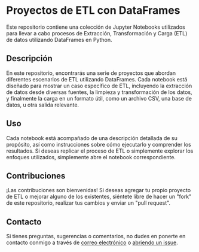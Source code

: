 # Proyectos de ETL con DataFrames

Este repositorio contiene una colección de Jupyter Notebooks utilizados para llevar a cabo procesos de Extracción, Transformación y Carga (ETL) de datos utilizando DataFrames en Python.

## Descripción
En este repositorio, encontrarás una serie de proyectos que abordan diferentes escenarios de ETL utilizando DataFrames. Cada notebook está diseñado para mostrar un caso específico de ETL, incluyendo la extracción de datos desde diversas fuentes, la limpieza y transformación de los datos, y finalmente la carga en un formato útil, como un archivo CSV, una base de datos, u otra salida relevante.

## Uso
Cada notebook está acompañado de una descripción detallada de su propósito, así como instrucciones sobre cómo ejecutarlo y comprender los resultados. Si deseas replicar el proceso de ETL o simplemente explorar los enfoques utilizados, simplemente abre el notebook correspondiente.

## Contribuciones
¡Las contribuciones son bienvenidas! Si deseas agregar tu propio proyecto de ETL o mejorar alguno de los existentes, siéntete libre de hacer un "fork" de este repositorio, realizar tus cambios y enviar un "pull request".

## Contacto
Si tienes preguntas, sugerencias o comentarios, no dudes en ponerte en contacto conmigo a través de [correo electrónico](imixqanil@gmail.com) o [abriendo un issue](https://github.com/swarden7/dataframe_etl_projects/issues).
